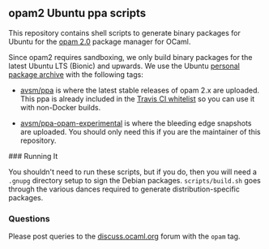 ## opam2 Ubuntu ppa scripts

This repository contains shell scripts to generate binary packages
for Ubuntu for the [opam 2.0](https://opam.ocaml.org) package manager
for OCaml.

Since opam2 requires sandboxing, we only build binary packages for
the latest Ubuntu LTS (Bionic) and upwards.  We use the Ubuntu
[personal package archive](https://launchpad.net) with the following
tags:

- [avsm/ppa](https://launchpad.net/~avsm/+archive/ubuntu/ppa) is where the latest stable releases of opam 2.x are uploaded.  This ppa is already included in the [Travis CI whitelist](https://github.com/travis-ci/apt-source-whitelist) so you can use it with non-Docker builds.

- [avsm/ppa-opam-experimental](https://launchpad.net/~avsm/+archive/ubuntu/ppa-opam-experimental) is where the bleeding edge snapshots are uploaded. You should only need this if you are the maintainer of this repository.

### Running It

You shouldn't need to run these scripts, but if you do, then you will need a
`.gnupg` directory setup to sign the Debian packages.  `scripts/build.sh` goes
through the various dances required to generate distribution-specific packages.

### Questions

Please post queries to the [discuss.ocaml.org](https://discuss.ocaml.org) forum
with the `opam` tag.
